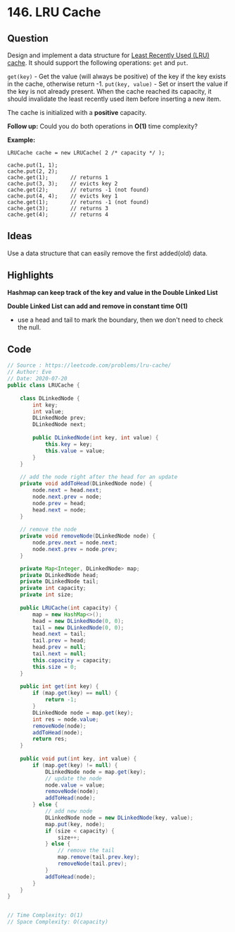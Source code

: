 # 146. LRU Cache

## Question

Design and implement a data structure for [Least Recently Used (LRU) cache](https://en.wikipedia.org/wiki/Cache_replacement_policies#LRU). It should support the following operations: `get` and `put`.

`get(key)` - Get the value (will always be positive) of the key if the key exists in the cache, otherwise return -1.
`put(key, value)` - Set or insert the value if the key is not already present. When the cache reached its capacity, it should invalidate the least recently used item before inserting a new item.

The cache is initialized with a **positive** capacity.

**Follow up:**
Could you do both operations in **O(1)** time complexity?

**Example:**

```
LRUCache cache = new LRUCache( 2 /* capacity */ );

cache.put(1, 1);
cache.put(2, 2);
cache.get(1);       // returns 1
cache.put(3, 3);    // evicts key 2
cache.get(2);       // returns -1 (not found)
cache.put(4, 4);    // evicts key 1
cache.get(1);       // returns -1 (not found)
cache.get(3);       // returns 3
cache.get(4);       // returns 4
```

## Ideas

Use a data structure that can easily remove the first added(old) data.

## Highlights

**Hashmap can keep track of the key and value in the Double Linked List**

**Double Linked List can add and remove in constant time O(1)**

* use a head and tail to mark the boundary, then we don't need to check the null.

## Code

```java
// Source : https://leetcode.com/problems/lru-cache/
// Author: Eve
// Date: 2020-07-20
public class LRUCache {
    
    class DLinkedNode {
        int key;
        int value;
        DLinkedNode prev;
        DLinkedNode next;
        
        public DLinkedNode(int key, int value) {
            this.key = key;
            this.value = value;
        }
    }
    
    // add the node right after the head for an update
    private void addToHead(DLinkedNode node) {
        node.next = head.next;
        node.next.prev = node;
        node.prev = head;
        head.next = node;
    }
    
    // remove the node
    private void removeNode(DLinkedNode node) {
        node.prev.next = node.next;
        node.next.prev = node.prev;
    }

    private Map<Integer, DLinkedNode> map;
    private DLinkedNode head;
    private DLinkedNode tail;
    private int capacity;
    private int size;
    
    public LRUCache(int capacity) {
        map = new HashMap<>();
        head = new DLinkedNode(0, 0);
        tail = new DLinkedNode(0, 0);
        head.next = tail;
        tail.prev = head;
        head.prev = null;
        tail.next = null;
        this.capacity = capacity;
        this.size = 0;
    }
    
    public int get(int key) {
        if (map.get(key) == null) {
            return -1;
        }
        DLinkedNode node = map.get(key);
        int res = node.value;
        removeNode(node);
        addToHead(node);
        return res;
    }
    
    public void put(int key, int value) {
        if (map.get(key) != null) {
            DLinkedNode node = map.get(key);
            // update the node
            node.value = value;
            removeNode(node);
            addToHead(node);
        } else {
            // add new node
            DLinkedNode node = new DLinkedNode(key, value);
            map.put(key, node);
            if (size < capacity) {
                size++;
            } else {
                // remove the tail
                map.remove(tail.prev.key);
                removeNode(tail.prev);
            }
            addToHead(node);
        }
    }
}


// Time Complexity: O(1)
// Space Complexity: O(capacity)
```

